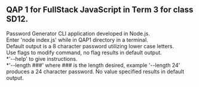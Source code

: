 ## QAP 1 for FullStack JavaScript in Term 3 for class SD12.

  Password Generator CLI application developed in Node.js.  
  Enter 'node index.js' while in QAP1 directory in a terminal.  
  Default output is a 8 character password utilizing lower case letters.  
  Use flags to modify command, no flag results in default output.  
     *'--help' to give instructions.  
     *'--length ###' where ### is the length desired, example '--length 24' produces a 24 character password. No value specified results in default output.  

  
